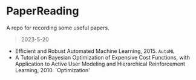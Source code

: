 # PaperReading
A repo for recording some useful papers.

> 2023-5-20
* Efficient and Robust Automated Machine Learning, 2015. `AutoML`
* A Tutorial on Bayesian Optimization of Expensive Cost Functions, with Application to Active User Modeling and Hierarchical Reinforcement Learning, 2010. `Optimization'
